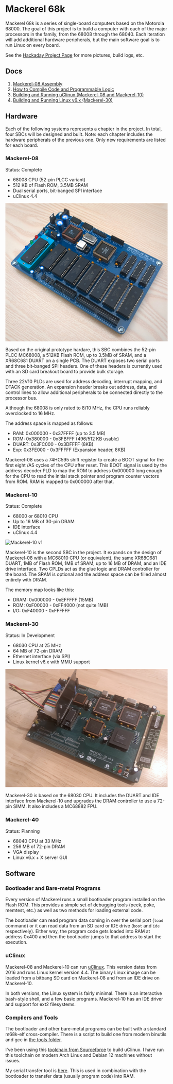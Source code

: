 # Mackerel 68k

Mackerel 68k is a series of single-board computers based on the Motorola 68000. The goal of this project is to build a computer with each of the major processors in the family, from the 68008 through the 68040. Each iteration will add additional hardware peripherals, but the main software goal is to run Linux on every board.

See the [Hackaday Project Page](https://hackaday.io/project/183861-mackerel-68k-computer) for more pictures, build logs, etc.

## Docs

1. [Mackerel-08 Assembly](docs/mackerel-08-board-assembly.md)
2. [How to Compile Code and Programmable Logic](docs/how-to-compile-everything.md)
3. [Building and Running uClinux (Mackerel-08 and Mackerel-10)](docs/building-and-running-uclinux.md)
4. [Building and Running Linux v6.x (Mackerel-30)](docs/building-linux-6-for-mackerel-30.md)

## Hardware

Each of the following systems represents a chapter in the project. In total, four SBCs will be designed and built. Note: each chapter includes the hardware peripherals of the previous one. Only new requirements are listed for each board.

### Mackerel-08

Status: Complete

- 68008 CPU (52-pin PLCC variant)
- 512 KB of Flash ROM, 3.5MB SRAM
- Dual serial ports, bit-banged SPI interface
- uClinux 4.4

![Mackerel-08 SBC v1](media/images/mackerel-08-v1.1_cropped.jpg)

Based on the original prototype hardare, this SBC combines the 52-pin PLCC MC68008, a 512KB Flash ROM, up to 3.5MB of SRAM, and a XR68C681 DUART on a single PCB. The DUART exposes two serial ports and three bit-banged SPI headers. One of these headers is currently used with an SD card breakout board to provide bulk storage.

Three 22V10 PLDs are used for address decoding, interrupt mapping, and DTACK generation. An expansion header breaks out address, data, and control lines to allow additional peripherals to be connected directly to the processor bus.

Although the 68008 is only rated to 8/10 MHz, the CPU runs reliably overclocked to 16 MHz.

The address space is mapped as follows:

- RAM:    0x000000 - 0x37FFFF (up to 3.5 MB)
- ROM:    0x380000 - 0x3FBFFF (496/512 KB usable)
- DUART:  0x3FC000 - 0x3DFFFF (8KB)
- Exp:    0x3FE000 - 0x3FFFFF (Expansion header, 8KB)

Mackerel-08 uses a 74HC595 shift register to create a BOOT signal for the first eight /AS cycles of the CPU after reset. This BOOT signal is used by the address decoder PLD to map the ROM to address 0x000000 long enough for the CPU to read the initial stack pointer and program counter vectors from ROM. RAM is mapped to 0x000000 after that.

### Mackerel-10

Status: Complete

- 68000 or 68010 CPU
- Up to 16 MB of 30-pin DRAM
- IDE interface
- uClinux 4.4

![Mackerel-10 v1](media/images/mackerel-10-v1.2.jpg)

Mackerel-10 is the second SBC in the project. It expands on the design of Mackerel-08 with a MC68010 CPU (or equivalent), the same XR68C681 DUART, 1MB of Flash ROM, 1MB of SRAM, up to 16 MB of DRAM, and an IDE drive interface. Two CPLDs act as the glue logic and DRAM controller for the board. The SRAM is optional and the address space can be filled almost entirely with DRAM.

The memory map looks like this:

- DRAM:     0x000000 - 0xEFFFFF (15MB)
- ROM:      0xF00000 - 0xFF4000 (not quite 1MB)
- I/O:      0xF40000 - 0xFFFFFF

### Mackerel-30

Status: In Development

- 68030 CPU at 25 MHz
- 64 MB of 72-pin DRAM
- Ethernet interface (via SPI)
- Linux kernel v6.x with MMU support

![Mackerel-30 v0.1](media/images/mackerel-30-v0.1-bringup.jpg)

Mackerel-30 is based on the 68030 CPU. It includes the DUART and IDE interface from Mackerel-10 and upgrades the DRAM controller to use a 72-pin SIMM. It also includes a MC68882 FPU.

### Mackerel-40
Status: Planning

- 68040 CPU at 33 MHz
- 256 MB of 72-pin DRAM
- VGA display
- Linux v6.x + X server GUI

## Software

### Bootloader and Bare-metal Programs
Every version of Mackerel runs a small bootloader program installed on the Flash ROM. This provides a simple set of debugging tools (peek, poke, memtest, etc.) as well as two methods for loading external code.

The bootloader can read program data coming in over the serial port (`load` command) or it can read data from an SD card or IDE drive (`boot` and `ide` respectively). Either way, the program code gets loaded into RAM at address 0x400 and then the bootloader jumps to that address to start the execution.

### uClinux

Mackerel-08 and Mackerel-10 can run [uClinux](https://github.com/crmaykish/mackerel-uclinux-20160919). This version dates from 2016 and runs Linux kernel version 4.4. The binary Linux image can be loaded from a bitbang SD card on Mackerel-08 and from an IDE drive on Mackerel-10.

In both versions, the Linux system is fairly minimal. There is an interactive bash-style shell, and a few basic programs. Mackerel-10 has an IDE driver and support for ext2 filesystems.

### Compilers and Tools
The bootloader and other bare-metal programs can be built with a standard m68k-elf cross-compiler. There is a script to build one from modern binutils and gcc in [the tools folder](tools/build_cross_compiler.sh).

I've been using this [toolchain from Sourceforce](https://sourceforge.net/projects/uclinux/files/Tools/m68k-uclinux-20160822/m68k-uclinux-tools-20160822.tar.bz2/download) to build uClinux. I have run this toolchain on modern Arch Linux and Debian 12 machines without issues.

My serial transfer tool is [here](https://github.com/crmaykish/ctt). This is used in combination with the bootloader to transfer data (usually program code) into RAM.
